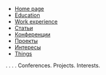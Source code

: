 <!-- docs/_sidebar.md -->

* [Home page](../README.md)
* [Education](education.md)
* [Work experience](work.md)
* [Статьи](articles.md)
* [Конференции](conf.md)
* [Проекты](projects.md)
* [Интересы](interests.md)
* [Things](thing.md)


. . . . Conferences. Projects. Interests.
